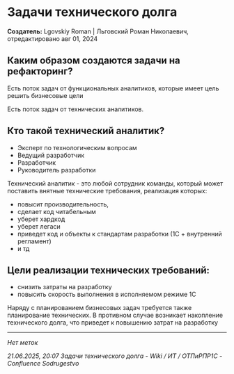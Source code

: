 # Задачи технического долга

**Создатель:** Lgovskiy Roman | Льговский Роман Николаевич, отредактировано авг 01, 2024

## Каким образом создаются задачи на рефакторинг?

Есть поток задач от функциональных аналитиков, которые имеет цель решить бизнесовые цели

Есть поток задач от технических аналитиков.

## Кто такой технический аналитик?

- Эксперт по технологическим вопросам
- Ведущий разработчик
- Разработчик
- Руководитель разработки

Технический аналитик - это любой сотрудник команды, который может поставить внятные технические требования, реализация которых:

- повысит производительность,
- сделает код читабельным
- уберет хардкод
- уберет легаси
- приведет код и объекты к стандартам разработки (1С + внутренний регламент)
- и тд

## Цели реализации технических требований:

- снизить затраты на разработку
- повысить скорость выполнения в исполняемом режиме 1С

Наряду с планированием бизнесовых задач требуется также планирование технических. В противном случае возникает накопление технического долга, что приведет к повышению затрат на разработку

---

*Нет меток*

*21.06.2025, 20:07 Задачи технического долга - Wiki / ИТ / ОТПиРПР1С - Confluence Sodrugestvo*